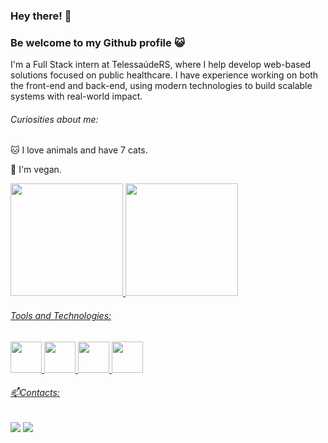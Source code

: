 ### Hey there! 👋
### Be welcome to my Github profile :smiley_cat:
I'm a Full Stack intern at TelessaúdeRS, where I help develop web-based solutions focused on public healthcare. I have experience working on both the front-end and back-end, using modern technologies to build scalable systems with real-world impact.
          
###### Curiosities about me:
<p>🐱 I love animals and have 7 cats.</>
<p>🌿 I'm vegan.</>

<div>
<a href="https://github.com/FernandaIshida">
<img height="180em" src="https://github-readme-stats.vercel.app/api/top-langs/?username=FernandaIshida&layout=compact&langs_count=7&theme=dracula"/>
<img height="180em" src="https://github-readme-stats.vercel.app/api?username=FernandaIshida&show_icons=true&theme=dracula&include_all_commits=true&count_private=true"/>
</div>
          
          
###### Tools and Technologies:
<div align-"center">
<img src="https://cdn.jsdelivr.net/gh/devicons/devicon/icons/python/python-original.svg"width="50px"/>
<img src="https://cdn.jsdelivr.net/gh/devicons/devicon/icons/java/java-original.svg"width="50px"/>
<img src="https://cdn.jsdelivr.net/gh/devicons/devicon/icons/spring/spring-original.svg"width="50px" />
<img src="https://cdn.jsdelivr.net/gh/devicons/devicon/icons/html5/html5-original.svg"width="50px" />
          
</div>
                    
          
###### 📫Contacts:
<div>
<a href = "mailto:contato@fer.ishida@gmail.com"><img src="https://img.shields.io/badge/Gmail-D14836?style=for-the-badge&logo=gmail&logoColor=white" target="_blank"></a>
<a href="https://www.linkedin.com/in/fernandaishidadev/" target="_blank"><img src="https://img.shields.io/badge/-LinkedIn-%230077B5?style=for-the-badge&logo=linkedin&logoColor=white" target="_blank"></a>   
</div>



